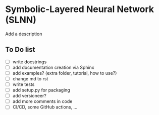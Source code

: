 # Symbolic-Layered Neural Network (SLNN)

Add a description

## To Do list

- [ ] write docstrings
- [ ] add documentation creation via Sphinx
- [ ] add examples? (extra folder, tutorial, how to use?)
- [ ] change md to rst
- [ ] write tests
- [ ] add setup.py for packaging
- [ ] add versioneer?
- [ ] add more comments in code
- [ ] CI/CD, some GitHub actions, ...